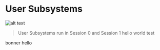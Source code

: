 # User Subsystems
![alt text](https://git.cybbh.space/os/public/-/raw/master/os/modules/006_windows_boot_process/pages/winboot1.png)

> User Subsystems run in Session 0 and Session 1
hello world test

bonner hello
